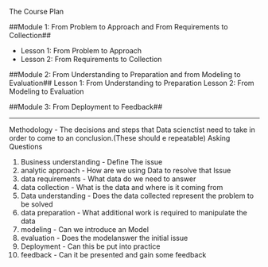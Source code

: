 The Course Plan 

##Module 1: From Problem to Approach and From Requirements to Collection##

- Lesson 1: From Problem to Approach
- Lesson 2: From Requirements to Collection

##Module 2: From Understanding to Preparation and from Modeling to Evaluation##
Lesson 1: From Understanding to Preparation
Lesson 2: From Modeling to Evaluation

##Module 3: From Deployment to Feedback##

____________________________________________________________________________________________

Methodology - The decisions and steps that Data scienctist need to take in order to come to an conclusion.(These should e repeatable)
Asking Questions 
1. Business understanding - Define The issue 
2. analytic approach - How are we using Data to resolve that Issue 
3. data requirements - What data do we need to answer 
4. data collection - What is the data and where is it coming from 
5. Data understanding - Does the data collected represent the problem to be solved
6. data preparation - What additional work is required to manipulate the data 
7. modeling - Can we introduce an Model
8. evaluation - Does the modelanswer the initial issue
9. Deployment - Can this be put into practice
10. feedback - Can it be presented and gain some feedback 